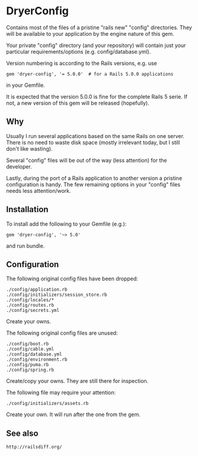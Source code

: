 DryerConfig
===========

Contains most of the files of a pristine "rails new" "config" directories.
They will be available to your application by
the engine nature of this gem.

Your private "config" directory (and your repository)
will contain just your particular requirements/options
(e.g. config/database.yml).

Version numbering is according to the Rails versions, e.g. use

    gem 'dryer-config', '= 5.0.0'  # for a Rails 5.0.0 applications

in your Gemfile.

It is expected that the version 5.0.0 is fine for the
complete Rails 5 serie.
If not, a new version of this gem will be released (hopefully).

Why
---

Usually I run several applications based on the same Rails on one server.
There is no need to waste disk space (mostly irrelevant today,
but I still don't like wasting).

Several "config" files will be out of the way (less attention)
for the developer.

Lastly, during the port of a Rails application to another version
a pristine configuration is handy.
The few remaining options in your "config" files needs
less attention/work.

Installation
------------
To install add the following to your Gemfile (e.g.):

    gem 'dryer-config', '~> 5.0'

and run bundle.

Configuration
-------------

The following original config files have been dropped:

    ./config/application.rb
    ./config/initializers/session_store.rb
    ./config/locales/*
    ./config/routes.rb
    ./config/secrets.yml

Create your owns.

The following original config files are unused:

    ./config/boot.rb
    ./config/cable.yml
    ./config/database.yml
    ./config/environment.rb
    ./config/puma.rb
    ./config/spring.rb

Create/copy your owns. They are still there for inspection.

The following file may require your attention:

    ./config/initializers/assets.rb

Create your own. It will run after the one from the gem.

See also
--------

    http://railsdiff.org/
